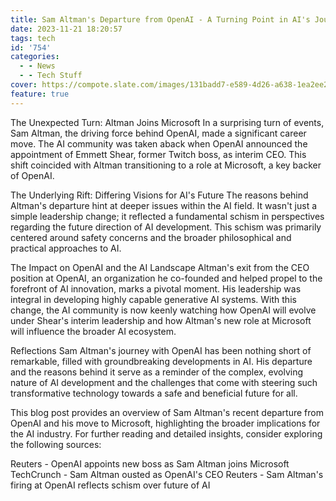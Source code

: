 ```yaml
---
title: Sam Altman's Departure from OpenAI - A Turning Point in AI's Journey
date: 2023-11-21 18:20:57
tags: tech
id: '754'
categories:
  - - News
  - - Tech Stuff
cover: https://compote.slate.com/images/131badd7-e589-4d26-a638-1ea2ee2de79a.jpeg?crop=1560%2C1040%2Cx0%2Cy0
feature: true
---
```

The Unexpected Turn: Altman Joins Microsoft
In a surprising turn of events, Sam Altman, the driving force behind OpenAI, made a significant career move. The AI community was taken aback when OpenAI announced the appointment of Emmett Shear, former Twitch boss, as interim CEO. This shift coincided with Altman transitioning to a role at Microsoft, a key backer of OpenAI​​​​.

The Underlying Rift: Differing Visions for AI's Future
The reasons behind Altman's departure hint at deeper issues within the AI field. It wasn't just a simple leadership change; it reflected a fundamental schism in perspectives regarding the future direction of AI development. This schism was primarily centered around safety concerns and the broader philosophical and practical approaches to AI​​​​.

<a href="https://encrypted-tbn0.gstatic.com/images?q=tbn:ANd9GcTHzXh1NQyWEJe1E7HTF1i2uqaImSthYhbqOokREM17YA&s"/></a>

The Impact on OpenAI and the AI Landscape
Altman's exit from the CEO position at OpenAI, an organization he co-founded and helped propel to the forefront of AI innovation, marks a pivotal moment. His leadership was integral in developing highly capable generative AI systems. With this change, the AI community is now keenly watching how OpenAI will evolve under Shear's interim leadership and how Altman's new role at Microsoft will influence the broader AI ecosystem​​.

Reflections
Sam Altman's journey with OpenAI has been nothing short of remarkable, filled with groundbreaking developments in AI. His departure and the reasons behind it serve as a reminder of the complex, evolving nature of AI development and the challenges that come with steering such transformative technology towards a safe and beneficial future for all.

<a href="https://encrypted-tbn0.gstatic.com/images?q=tbn:ANd9GcQX6AwIWXVc2In54noRDjlibnRtqZqZTuHrjkUDN57ybg&s"/></a>

This blog post provides an overview of Sam Altman's recent departure from OpenAI and his move to Microsoft, highlighting the broader implications for the AI industry. For further reading and detailed insights, consider exploring the following sources:

Reuters - OpenAI appoints new boss as Sam Altman joins Microsoft
TechCrunch - Sam Altman ousted as OpenAI's CEO
Reuters - Sam Altman's firing at OpenAI reflects schism over future of AI